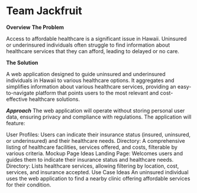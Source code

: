 # Team Jackfruit

 **Overview**
**The Problem**

Access to affordable healthcare is a significant issue in Hawaii. Uninsured or underinsured individuals often struggle to find information about healthcare services that they can afford, leading to delayed or no care.

**The Solution**

A web application designed to guide uninsured and underinsured individuals in Hawaii to various healthcare options. It aggregates and simplifies information about various healthcare services, providing an easy-to-navigate platform that points users to the most relevant and cost-effective healthcare solutions.

***Approach***
The web application will operate without storing personal user data, ensuring privacy and compliance with regulations. The application will feature:

User Profiles: Users can indicate their insurance status (insured, uninsured, or underinsured) and their healthcare needs.
Directory: A comprehensive listing of healthcare facilities, services offered, and costs, filterable by various criteria.
Mockup Page Ideas
Landing Page: Welcomes users and guides them to indicate their insurance status and healthcare needs.
Directory: Lists healthcare services, allowing filtering by location, cost, services, and insurance accepted.
Use Case Ideas
An uninsured individual uses the web application to find a nearby clinic offering affordable services for their condition.
